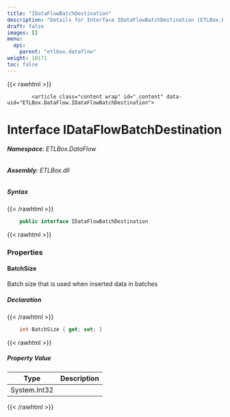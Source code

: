 ```yaml
---
title: "IDataFlowBatchDestination"
description: "Details for Interface IDataFlowBatchDestination (ETLBox.DataFlow)"
draft: false
images: []
menu:
  api:
    parent: "etlbox.dataflow"
weight: 10171
toc: false
---
```


{{< rawhtml >}}

            <article class="content wrap" id="_content" data-uid="ETLBox.DataFlow.IDataFlowBatchDestination">
  <h1 id="ETLBox_DataFlow_IDataFlowBatchDestination" data-uid="ETLBox.DataFlow.IDataFlowBatchDestination" class="text-break">Interface IDataFlowBatchDestination
</h1>
  <div class="markdown level0 summary"></div>
  <div class="markdown level0 conceptual"></div>
<h6><strong>Namespace</strong>: ETLBox.DataFlow</h6>
  <h6><strong>Assembly</strong>: ETLBox.dll</h6>
  <h5 id="ETLBox_DataFlow_IDataFlowBatchDestination_syntax">Syntax</h5>
{{< /rawhtml >}}

```C#
    public interface IDataFlowBatchDestination
```

{{< rawhtml >}}
  <h3 id="properties">Properties
</h3>
  <a id="ETLBox_DataFlow_IDataFlowBatchDestination_BatchSize_" data-uid="ETLBox.DataFlow.IDataFlowBatchDestination.BatchSize*"></a>
  <h4 id="ETLBox_DataFlow_IDataFlowBatchDestination_BatchSize" data-uid="ETLBox.DataFlow.IDataFlowBatchDestination.BatchSize">BatchSize</h4>
  <div class="markdown level1 summary"><p>Batch size that is used when inserted data in batches</p>
</div>
  <div class="markdown level1 conceptual"></div>
  <h5 class="declaration">Declaration</h5>
{{< /rawhtml >}}

```C#
    int BatchSize { get; set; }
```

{{< rawhtml >}}
  <h5 class="propertyValue">Property Value</h5>
  <table class="table table-bordered table-striped table-condensed">
    <thead>
      <tr>
        <th>Type</th>
        <th>Description</th>
      </tr>
    </thead>
    <tbody>
      <tr>
        <td><span class="xref">System.Int32</span></td>
        <td></td>
      </tr>
    </tbody>
  </table>

{{< /rawhtml >}}
